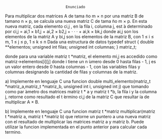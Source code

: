                                 Enunciado

Para multiplicar dos matrices A de tama ̃no m × n por una matriz B de tamano n × p, se
calcula una nueva matriz C de tama ̃no m × p. En esta nueva matriz, cada elemento ci,j ,
en la fila i, columna j, est ́a determinado por ci,j = ai,1 × b1,j + ai,2 × b2,j + · · · + ai,k × bk,j
donde ai,j son los elementos de la matriz A y bi,j son los elementos de la matriz B, con 1 ≤ i ≤ m, 1 ≤ j ≤ p, 1 ≤ k ≤ n
Dada una estructura de datos
typedef struct {
  double **elementos;
  unsigned int filas;
  unsigned int columnas;
} matriz_t;

donde para una variable matriz t *matriz, el elemento mi,j es accedido como matriz->elementos[i][j]
donde i tiene un n ́umero desde 0 hasta filas - 1, j es un valor entero desde 0 hasta
columnas - 1, con las variables filas y columnas designando la cantidad de filas y
columnas de la matriz.

a) Implemente en lenguaje C una funcion
double multi_elemento(matriz_t *matriz_a,matriz_t *matriz_b, unsigned int i, unsigned int j)
que tomando como par ́ametro dos matrices matriz t * a y matriz t *b, la fila i
y la columna j, retorne como resultado el t ́ermino ci,j de la matriz C que resultar ́ıa
de multiplicar A × B.

b) Implemente en lenguaje C una funcion
matriz t *matriz multiplicar(matriz t *matriz a, matriz t *matriz b)
que retorne un puntero a una nueva matriz con el resultado de multiplicar las matrices matriz a y matriz b.
Puede utilizar la funcion implementada en el punto anterior para calcular cada termino.
